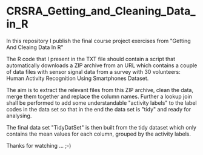 # CRSRA_Getting_and_Cleaning_Data_in_R
In this repository I publish the final course project exercises from "Getting And Cleaing Data In R"

The R code that I present in the TXT file should contain a script that automatically downloads a ZIP archive from an URL which contains a couple of data files with sensor signal data from a survey with 30 volunteers: Human Activity Recognition Using Smartphones Dataset.

The aim is to extract the relevant files from this ZIP archive, clean the data, merge them together and replace the column names. Further a lookup join shall be performed to add some understandable "activity labels" to the label codes in the data set so that in the end the data set is "tidy" and ready for analysing.

The final data set "TidyDatSet" is then built from the tidy dataset which only contains the mean values for each column, grouped by the activity labels.

Thanks for watching ... ;-)
